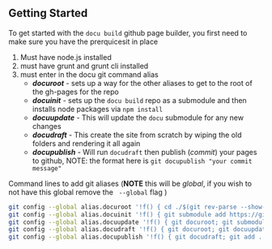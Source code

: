 ## Getting Started
To get started with the `docu build` github page builder, you first need to make sure you have the prerquicesit in place

1. Must have node.js installed
1. must have grunt and grunt cli installed
1. must enter in the docu git command alias
    - ***docuroot*** - sets up a way for the other aliases to get to the root of the gh-pages for the repo
    - ***docuinit*** - sets up the `docu build` repo as a submodule and then installs node packages via `npm install`
    - ***docuupdate*** - This will update the `docu` submodule for any new changes
    - ***docudraft*** - This create the site from scratch by wiping the old folders and rendering it all again
    - ***docupublish*** - Will run `docudraft`  then publish (*commit*) your pages to github, NOTE: the format here is `git docupublish "your commit message"`
    
Command lines to add git aliases (**NOTE** this will be *global*, if you wish to not have this global remove the ` --global` flag )
```bash
git config --global alias.docuroot '!f() { cd ./$(git rev-parse --show-cdup); }; f'
git config --global alias.docuinit '!f() { git submodule add https://github.com/jeremyBass/docu-build.git docu; git docuupdate; cd docu; npm install; git checkout master; cd ../; git branch --set-upstream-to=origin/gh-pages gh-pages;}; f'
git config --global alias.docuupdate '!f() { git docuroot; git submodule init; git submodule update --remote; cd docu; git checkout master; git pull; npm install; cd ../; }; f'
git config --global alias.docudraft '!f() { git docuroot; git docuupdate; cd docu; grunt build -site; cd ../; }; f'
git config --global alias.docupublish '!f() { git docudraft; git add . -A; git commit -m "$1"; git push; }; f'
```

